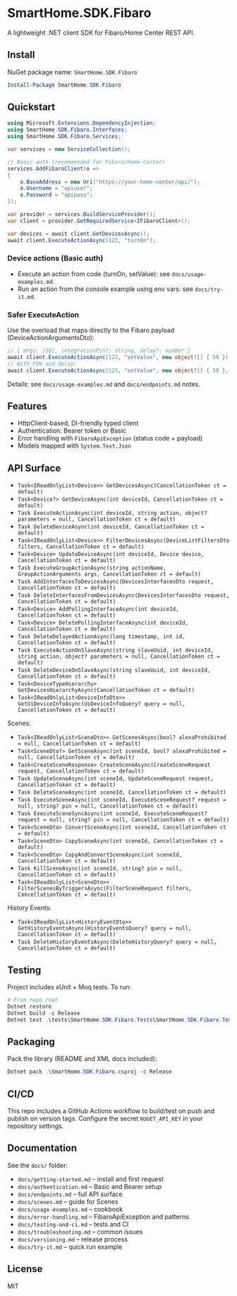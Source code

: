 # SmartHome.SDK.Fibaro

A lightweight .NET client SDK for Fibaro/Home Center REST API.

## Install

NuGet package name: `SmartHome.SDK.Fibaro`

```powershell
Install-Package SmartHome.SDK.Fibaro
```

## Quickstart

```csharp
using Microsoft.Extensions.DependencyInjection;
using SmartHome.SDK.Fibaro.Interfaces;
using SmartHome.SDK.Fibaro.Services;

var services = new ServiceCollection();

// Basic auth (recommended for Fibaro/Home Center)
services.AddFibaroClient(o =>
{
    o.BaseAddress = new Uri("https://your-home-center/api/");
    o.Username = "apiuser";
    o.Password = "apipass";
});

var provider = services.BuildServiceProvider();
var client = provider.GetRequiredService<IFibaroClient>();

var devices = await client.GetDevicesAsync();
await client.ExecuteActionAsync(123, "turnOn");
```

### Device actions (Basic auth)

- Execute an action from code (turnOn, setValue): see `docs/usage-examples.md`.
- Run an action from the console example using env vars: see `docs/try-it.md`.

### Safer ExecuteAction

Use the overload that maps directly to the Fibaro payload (DeviceActionArgumentsDto):

```csharp
// { args: [50], integrationPin?: string, delay?: number }
await client.ExecuteActionAsync(123, "setValue", new object?[] { 50 });
// With PIN and delay:
await client.ExecuteActionAsync(123, "setValue", new object?[] { 50 }, integrationPin: "1234", delaySeconds: 30);
```

Details: see `docs/usage-examples.md` and `docs/endpoints.md` notes.

## Features
- HttpClient-based, DI-friendly typed client
- Authentication: Bearer token or Basic
- Error handling with `FibaroApiException` (status code + payload)
- Models mapped with `System.Text.Json`

## API Surface
- `Task<IReadOnlyList<Device>> GetDevicesAsync(CancellationToken ct = default)`
- `Task<Device?> GetDeviceAsync(int deviceId, CancellationToken ct = default)`
- `Task ExecuteActionAsync(int deviceId, string action, object? parameters = null, CancellationToken ct = default)`
- `Task DeleteDeviceAsync(int deviceId, CancellationToken ct = default)`
- `Task<IReadOnlyList<Device>> FilterDevicesAsync(DeviceListFiltersDto filters, CancellationToken ct = default)`
- `Task<Device> UpdateDeviceAsync(int deviceId, Device device, CancellationToken ct = default)`
- `Task ExecuteGroupActionAsync(string actionName, GroupActionArguments args, CancellationToken ct = default)`
- `Task AddInterfacesToDevicesAsync(DevicesInterfacesDto request, CancellationToken ct = default)`
- `Task DeleteInterfacesFromDevicesAsync(DevicesInterfacesDto request, CancellationToken ct = default)`
- `Task<Device> AddPollingInterfaceAsync(int deviceId, CancellationToken ct = default)`
- `Task<Device> DeletePollingInterfaceAsync(int deviceId, CancellationToken ct = default)`
- `Task DeleteDelayedActionAsync(long timestamp, int id, CancellationToken ct = default)`
- `Task ExecuteActionOnSlaveAsync(string slaveUuid, int deviceId, string action, object? parameters = null, CancellationToken ct = default)`
- `Task DeleteDeviceOnSlaveAsync(string slaveUuid, int deviceId, CancellationToken ct = default)`
- `Task<DeviceTypeHierarchy> GetDevicesHierarchyAsync(CancellationToken ct = default)`
- `Task<IReadOnlyList<DeviceInfoDto>> GetUiDeviceInfoAsync(UiDeviceInfoQuery? query = null, CancellationToken ct = default)`
 
Scenes:
- `Task<IReadOnlyList<SceneDto>> GetScenesAsync(bool? alexaProhibited = null, CancellationToken ct = default)`
- `Task<SceneDto?> GetSceneAsync(int sceneId, bool? alexaProhibited = null, CancellationToken ct = default)`
- `Task<CreateSceneResponse> CreateSceneAsync(CreateSceneRequest request, CancellationToken ct = default)`
- `Task UpdateSceneAsync(int sceneId, UpdateSceneRequest request, CancellationToken ct = default)`
- `Task DeleteSceneAsync(int sceneId, CancellationToken ct = default)`
- `Task ExecuteSceneAsync(int sceneId, ExecuteSceneRequest? request = null, string? pin = null, CancellationToken ct = default)`
- `Task ExecuteSceneSyncAsync(int sceneId, ExecuteSceneRequest? request = null, string? pin = null, CancellationToken ct = default)`
- `Task<SceneDto> ConvertSceneAsync(int sceneId, CancellationToken ct = default)`
- `Task<SceneDto> CopySceneAsync(int sceneId, CancellationToken ct = default)`
- `Task<SceneDto> CopyAndConvertSceneAsync(int sceneId, CancellationToken ct = default)`
- `Task KillSceneAsync(int sceneId, string? pin = null, CancellationToken ct = default)`
- `Task<IReadOnlyList<SceneDto>> FilterScenesByTriggersAsync(FilterSceneRequest filters, CancellationToken ct = default)`

History Events:
- `Task<IReadOnlyList<HistoryEventDto>> GetHistoryEventsAsync(HistoryEventsQuery? query = null, CancellationToken ct = default)`
- `Task DeleteHistoryEventsAsync(DeleteHistoryQuery? query = null, CancellationToken ct = default)`

## Testing

Project includes xUnit + Moq tests. To run:

```powershell
# From repo root
Dotnet restore
Dotnet build -c Release
Dotnet test .\tests\SmartHome.SDK.Fibaro.Tests\SmartHome.SDK.Fibaro.Tests.csproj -c Release
```

## Packaging

Pack the library (README and XML docs included):

```powershell
Dotnet pack .\SmartHome.SDK.Fibaro.csproj -c Release
```

## CI/CD

This repo includes a GitHub Actions workflow to build/test on push and publish on version tags. Configure the secret `NUGET_API_KEY` in your repository settings.

## Documentation

See the `docs/` folder:
- `docs/getting-started.md` – install and first request
- `docs/authentication.md` – Basic and Bearer setup
- `docs/endpoints.md` – full API surface
- `docs/scenes.md` – guide for Scenes
- `docs/usage-examples.md` – cookbook
- `docs/error-handling.md` – FibaroApiException and patterns
- `docs/testing-and-ci.md` – tests and CI
- `docs/troubleshooting.md` – common issues
- `docs/versioning.md` – release process
- `docs/try-it.md` – quick run example

## License

MIT
